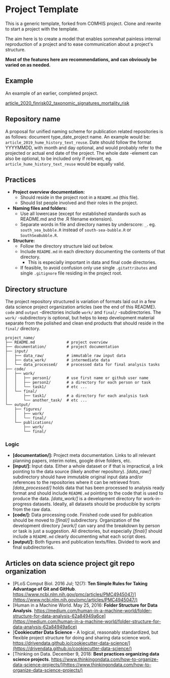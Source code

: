 # Project Template

This is a generic template, forked from COMHIS project. Clone and rewrite to start a project with the template.

The aim here is to create a model that enables somewhat painless internal reproduction of a project and to ease communication about a project's structure.

**Most of the features here are recommendations, and can obviously be varied on as needed.**

## Example

An example of an earlier, completed project.

[article_2020_finrisk02_taxonomic_signatures_mortality_risk](https://gitlab.com/finrisk2002/article_2020_finrisk02_taxonomic_signatures_mortality_risk)

## Repository name

A proposal for unified naming scheme for publication related repositories is as follows: document type_date_project name. An example would be: `article_2019_hume_history_text_reuse`. Date should follow the format YYYYMMDD, with month and day optional, and would probably refer to the projected or actual end date of the project. The whole date -element can also be optional, to be included only if relevant, eg. `article_hume_history_text_reuse` would be equally valid.

## Practices

* **Project overview documentation:**
    * Should reside in the project root in a `README.md` (this file).
    * Should list people involved and their roles in the project.
* **Naming files and folders:**
    * Use all lowercase (except for established standards such as README.md and the .R filename extension).
    * Separate words in file and directory names by underscore: `_`. eg. `south_sea_bubble.R` instead of `south-sea-bubble.R` or `SouthSeaBubble.R`.
* **Structure:**
    * Follow the directory structure laid out below.
    * Include `README.md` in each directory documenting the contents of that directory.
        * This is especially important in data and final code directories.
    * If feasible, to avoid confusion only use single `.gitattributes` and single `.gitignore` file residing in the project root.

## Directory structure

The project repository structured is variation of formats laid out in a few data science project organization articles (see the end of this README). `code` and `output` -directories include `work/` and `final/` -subdirectories. The `work/` -subdirectory is optional, but helps to keep development material separate from the polished and clean end products that should reside in the `final/` directory.

````
project_name/
├── README.md              # project overview
├── documentation/         # project documentation
├── input/
│   ├── data_raw/          # immutable raw input data
│   ├── data_work/         # intermediate data
│   └── data_processed/    # processed data for final analysis tasks
├── code/
│   ├── work/
│   │   ├── person1/       # use first name or github user name
│   │   ├── person2/       # a directory for each person or task
│   │   └── task1/         # etc ...
│   └── final/
│       ├── task1/         # a directory for each analysis task
│       └── another_task/  # etc ...
└── output/
    ├── figures/
    │   ├── work/
    │   └── final/
    └── publications/
        ├── work/
        └── final/
````

### Logic

* **[documentation/]:** Project meta documentation. Links to all relevant planning papers, interim notes, google drive folders, etc.
* **[input/]:** Input data. Either a whole dataset or if that is impractical, a link pointing to the data source (likely another repository). *[data_raw/]* subdirectory should have immutable original input data and/or references to the repositories where it can be retrieved from. *[data_processed/]* holds data that has been processed to analysis ready format and should include `README.md` pointing to the code that is used to produce the data. *[data_work/]* is a development directory for work-in-progress datasets. Ideally, all datasets should be producible by scripts from the raw data.
* **[code/]:** Data processing code. Finished code used for publication should be moved to *[final/]* subdirectory. Organization of the development directory *[work/]* can vary and the breakdown by person or task is just a suggestion. All directories, but especially *[final/]* should include a `README.md` clearly documenting what each script does.
* **[output/]:** Both figures and publication texts/files. Divided to work and final subdirectories.

## Articles on data science project git repo organization

* [PLoS Comput Biol. 2016 Jul; 12(7): **Ten Simple Rules for Taking Advantage of Git and GitHub**. https://www.ncbi.nlm.nih.gov/pmc/articles/PMC4945047/](https://www.ncbi.nlm.nih.gov/pmc/articles/PMC4945047/) 
* [Human in a Machine World. May 25, 2016: **Folder Structure for Data Analysis**. https://medium.com/human-in-a-machine-world/folder-structure-for-data-analysis-62a84949a6ce](https://medium.com/human-in-a-machine-world/folder-structure-for-data-analysis-62a84949a6ce)
* [**Cookiecutter Data Science** - A logical, reasonably standardized, but flexible project structure for doing and sharing data science work. https://drivendata.github.io/cookiecutter-data-science/](https://drivendata.github.io/cookiecutter-data-science/)
* [Thinking on Data. December 9, 2018: **Best practices organizing data science projects**. https://www.thinkingondata.com/how-to-organize-data-science-projects/](https://www.thinkingondata.com/how-to-organize-data-science-projects/)
